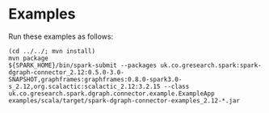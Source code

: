 # Examples

Run these examples as follows:

    (cd ../../; mvn install)
    mvn package
    ${SPARK_HOME}/bin/spark-submit --packages uk.co.gresearch.spark:spark-dgraph-connector_2.12:0.5.0-3.0-SNAPSHOT,graphframes:graphframes:0.8.0-spark3.0-s_2.12,org.scalactic:scalactic_2.12:3.2.15 --class uk.co.gresearch.spark.dgraph.connector.example.ExampleApp examples/scala/target/spark-dgraph-connector-examples_2.12-*.jar
